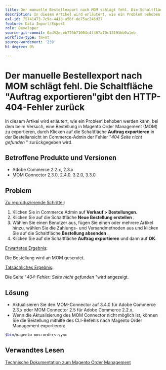 ```yaml
---
title: Der manuelle Bestellexport nach MOM schlägt fehl. Die Schaltfläche "Auftrag exportieren"gibt den HTTP-404-Fehler zurück
description: In diesem Artikel wird erläutert, wie ein Problem behoben werden kann, bei dem beim Versuch, eine Bestellung in Magento Order Management (MOM) zu exportieren, durch Klicken auf die Schaltfläche "Bestellung exportieren"in der Bestellansicht im Commerce-Admin der Fehler "*404-Seite nicht gefunden*"zurückgegeben wird.
exl-id: 75741473-7c9a-4418-a56f-de75ac246d27
feature: Data Import/Export
role: Developer
source-git-commit: 0ad52eceb776b71604c4f467a70c13191bb9a1eb
workflow-type: tm+mt
source-wordcount: '239'
ht-degree: 0%

---
```


# Der manuelle Bestellexport nach MOM schlägt fehl. Die Schaltfläche &quot;Auftrag exportieren&quot;gibt den HTTP-404-Fehler zurück

In diesem Artikel wird erläutert, wie ein Problem behoben werden kann, bei dem beim Versuch, eine Bestellung in Magento Order Management (MOM) zu exportieren, durch Klicken auf die Schaltfläche **Auftrag exportieren** in der Bestellansicht im Commerce-Admin der Fehler &quot;*404 Seite nicht gefunden* &quot; zurückgegeben wird.

## Betroffene Produkte und Versionen

* Adobe Commerce 2.2.x, 2.3.x
* MOM Connector 2.3.0, 2.4.0, 3.2.0, 3.3.0

## Problem

<u>Zu reproduzierende Schritte:</u>:

1. Klicken Sie in Commerce Admin auf **Verkauf > Bestellungen**.
1. Klicken Sie auf die Schaltfläche **Neue Bestellung erstellen** .
1. Wählen Sie einen Benutzer aus, fügen Sie einen oder mehrere Artikel hinzu, wählen Sie die Zahlungs- und Versandmethoden aus und klicken Sie auf die Schaltfläche **Bestellung absenden** .
1. Klicken Sie auf die Schaltfläche **Auftrag exportieren** und dann auf **OK**.

<u>Erwartetes Ergebnis</u>:

Die Bestellung wird an MOM gesendet.

<u>Tatsächliches Ergebnis</u>:

Die Seite &quot;*404-Fehler: Seite nicht gefunden* &quot;wird angezeigt.

## Lösung

* Aktualisieren Sie den MOM-Connector auf 3.4.0 für Adobe Commerce 2.3.x oder MOM Connector 2.5 für Adobe Commerce 2.2.x.
* Wenn die Aktualisierung des MOM Connector nicht möglich ist, können Sie die Bestellung mithilfe des CLI-Befehls nach Magento Order Management exportieren:

```bash
$bin/magento oms:orders:sync
```

## Verwandtes Lesen

[Technische Dokumentation zum Magento Order Management](https://omsdocs.magento.com/en/)
